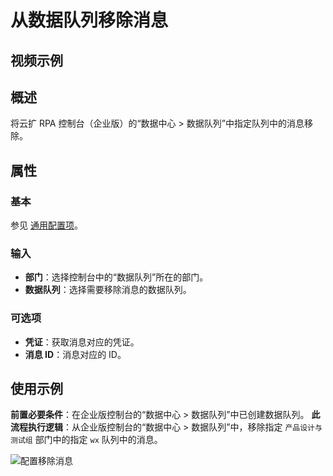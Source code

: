 # 从数据队列移除消息

## 视频示例

## 概述

将云扩 RPA 控制台（企业版）的“数据中心 > 数据队列”中指定队列中的消息移除。

## 属性

### 基本

参见 [通用配置项](../../Appendix/CommonConfigurationItems.md)。

### 输入

- **部门**：选择控制台中的“数据队列”所在的部门。
- **数据队列**：选择需要移除消息的数据队列。

### 可选项

- **凭证**：获取消息对应的凭证。
- **消息 ID**：消息对应的 ID。

## 使用示例

**前置必要条件**：在企业版控制台的“数据中心 > 数据队列”中已创建数据队列。
**此流程执行逻辑**：从企业版控制台的“数据中心 > 数据队列”中，移除指定 `产品设计与测试组` 部门中的指定 `wx` 队列中的消息。

![配置移除消息](https://docimages.blob.core.chinacloudapi.cn/images/Activities/removemessage20211122.png)
